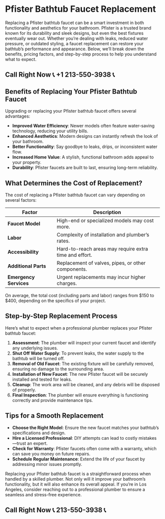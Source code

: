 # Pfister Bathtub Faucet Replacement

Replacing a Pfister bathtub faucet can be a smart investment in both functionality and aesthetics for your bathroom. Pfister is a trusted brand known for its durability and sleek designs, but even the best fixtures eventually wear out. Whether you’re dealing with leaks, reduced water pressure, or outdated styling, a faucet replacement can restore your bathtub’s performance and appearance. Below, we’ll break down the benefits, pricing factors, and step-by-step process to help you understand what to expect.

## Call Right Now 📞 +1 213-550-3938 📞

## Benefits of Replacing Your Pfister Bathtub Faucet  

Upgrading or replacing your Pfister bathtub faucet offers several advantages:  

- **Improved Water Efficiency**: Newer models often feature water-saving technology, reducing your utility bills.  
- **Enhanced Aesthetics**: Modern designs can instantly refresh the look of your bathroom.  
- **Better Functionality**: Say goodbye to leaks, drips, or inconsistent water flow.  
- **Increased Home Value**: A stylish, functional bathroom adds appeal to your property.  
- **Durability**: Pfister faucets are built to last, ensuring long-term reliability.  

## What Determines the Cost of Replacement?  

The cost of replacing a Pfister bathtub faucet can vary depending on several factors:  

| Factor | Description |  
|--------|--------------|  
| **Faucet Model** | High-end or specialized models may cost more. |  
| **Labor** | Complexity of installation and plumber’s rates. |  
| **Accessibility** | Hard-to-reach areas may require extra time and effort. |  
| **Additional Parts** | Replacement of valves, pipes, or other components. |  
| **Emergency Services** | Urgent replacements may incur higher charges. |  

On average, the total cost (including parts and labor) ranges from $150 to $400, depending on the specifics of your project.  

## Step-by-Step Replacement Process  

Here’s what to expect when a professional plumber replaces your Pfister bathtub faucet:  

1. **Assessment**: The plumber will inspect your current faucet and identify any underlying issues.  
2. **Shut Off Water Supply**: To prevent leaks, the water supply to the bathtub will be turned off.  
3. **Removal of Old Faucet**: The existing fixture will be carefully removed, ensuring no damage to the surrounding area.  
4. **Installation of New Faucet**: The new Pfister faucet will be securely installed and tested for leaks.  
5. **Cleanup**: The work area will be cleaned, and any debris will be disposed of properly.  
6. **Final Inspection**: The plumber will ensure everything is functioning correctly and provide maintenance tips.  

## Tips for a Smooth Replacement  

- **Choose the Right Model**: Ensure the new faucet matches your bathtub’s specifications and design.  
- **Hire a Licensed Professional**: DIY attempts can lead to costly mistakes—trust an expert.  
- **Check for Warranty**: Pfister faucets often come with a warranty, which can save you money on future repairs.  
- **Schedule Regular Maintenance**: Extend the life of your faucet by addressing minor issues promptly.  

Replacing your Pfister bathtub faucet is a straightforward process when handled by a skilled plumber. Not only will it improve your bathroom’s functionality, but it will also enhance its overall appeal. If you’re in Los Angeles, consider reaching out to a professional plumber to ensure a seamless and stress-free experience.
## Call Right Now 📞 213-550-3938 📞